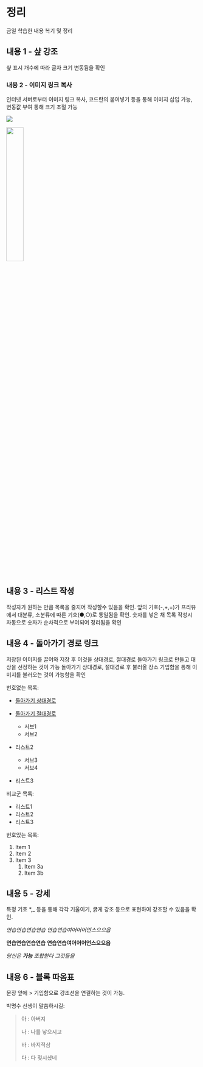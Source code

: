 # 정리

금일 학습한 내용 복기 및 정리

## 내용 1 - 샾 강조

샾 표시 개수에 따라 글자 크기 변동됨을 확인

### 내용 2 - 이미지 링크 복사

인터넷 서버로부터 이미지 링크 복사, 코드란의 붙여넣기 등을 통해 이미지 삽입 가능, 변동값 부여 통해 크기 조절 가능

![](https://lh3.googleusercontent.com/proxy/t6MZGjqkRN9PbZfWW2El8xnMA0JWD691nnR4lT3vrxqpnSBB_z6Nk_Pp2pAUFj3J0yhKO_O6MEEOb6CeeZfMSFczdhTH8lFIT1_99O9WA2py7uY0pbgSLVQZOs3vpgKf_TuShRw)

<img
src="https://lh3.googleusercontent.com/proxy/t6MZGjqkRN9PbZfWW2El8xnMA0JWD691nnR4lT3vrxqpnSBB_z6Nk_Pp2pAUFj3J0yhKO_O6MEEOb6CeeZfMSFczdhTH8lFIT1_99O9WA2py7uY0pbgSLVQZOs3vpgKf_TuShRw" width="30%">

## 내용 3 - 리스트 작성

작성자가 원하는 만큼 목록을 줄지어 작성할수 있음을 확인. 앞의 기호(-,+,=)가 프리뷰에서 대분류, 소분류에 따른 기호(●,○)로 통일됨을 확인.
숫자를 넣은 채 목록 작성시 자동으로 숫자가 순차적으로 부여되어 정리됨을 확인

## 내용 4 - 돌아가기 경로 링크

저장된 이미지를 끌어와 저장 후 이것을 상대경로, 절대경로 돌아가기 링크로 만들고 대상을 선정하는 것이 가능
돌아가기 상대경로, 절대경로 후 불러올 장소 기입함을 통해 이미지를 불러오는 것이 가능함을 확인

번호없는 목록:
- [돌아가기 상대경로](secondfime.md)
- [돌아가기 절대경로](./secondfime.md)
   - 서브1
   - 서브2

- 리스트2
   - 서브3
   - 서브4

- 리스트3

비교군 목록:
+ 리스트1
+ 리스트2
+ 리스트3

번호있는 목록:
1. Item 1
1. Item 2
1. Item 3
   1. Item 3a
   1. Item 3b

## 내용 5 - 강세

특정 기호 *,_ 등을 통해 각각 기울이기, 굵게 강조 등으로 표현하여 강조할 수 있음을 확인.

*연습연습연습연습*
_연습연습여어어어언스으으읍_

**연습연습연습연습**
__연습연습여어어어언스으으읍__

_당신은 **가능** 조합한다 그것들을_

## 내용 6 - 블록 따옴표

문장 앞에 > 기입함으로 강조선을 연결하는 것이 가능.

박명수 선생이 말씀하시길:

> 아 : 아버지
> 
> 나 : 나를 낳으시고
> 
> 바 : 바지적삼
> 
> 다 : 다 젖시셨네





